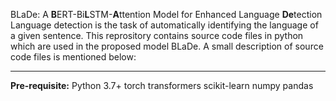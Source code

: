BLaDe: A **B**ERT-Bi**L**STM-**A**ttention Model for Enhanced Language **De**tection
Language detection is the task of automatically identifying the language of a given sentence. This reprository contains source code files in python which are used in the proposed model BLaDe. A small description of source code files is mentioned below:

---------------------------------------
**Pre-requisite:**
Python 3.7+
torch
transformers
scikit-learn
numpy
pandas

